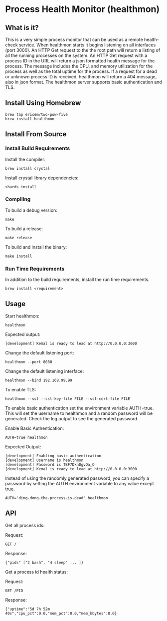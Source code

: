 # Process Health Monitor (healthmon)

## What is it?

This is a very simple process monitor that can be used as a remote health-check service. When healthmon starts it begins listening on all interfaces (port 3000). An HTTP Get request to the the root path will return a listing of all the running processes on the system. An HTTP Get request with a process ID in the URL will return a json formatted health message for the process. The message includes the CPU, and memory utilization for the process as well as the total uptime for the process. If a request for a dead or unknown process ID is received, healthmon will return a 404 message, also in json format. The healthmon server supports basic authentication and TLS. 

## Install Using Homebrew

```
brew tap ericem/two-pow-five
brew install healthmon
```

## Install From Source

### Install Build Requirements

Install the compiler:

```
brew install crystal
```

Install crystal library dependencies:

```
shards install
```

### Compiling


To build a debug version:

```
make
```

To build a release:

```
make release
```

To build and install the binary:
```
make install
```

### Run Time Requirements

In addition to the build requirements, install the run time requirements.


```
brew install <requirement>
```

## Usage


Start healthmon:

```
healthmon
```

Expected output:

```
[development] Kemal is ready to lead at http://0.0.0.0:3000
```

Change the default listening port: 
```
healthmon --port 8080
```

Change the default listening interface:
```
healthmon --bind 192.168.99.99
```

To enable TLS:
```
healthmon --ssl --ssl-key-file FILE --ssl-cert-file FILE
```

To enable basic authentication set the environment variable AUTH=true. This will set the username to healthmon and a random password will be generated. Check the log output to see the generated password.


Enable Basic Authentication:
```
AUTH=true healthmon
```

Expected Output:
```
[development] Enabling basic authentication
[development] Username is healthmon
[development] Password is TBF7DknDgvQa_Q
[development] Kemal is ready to lead at http://0.0.0.0:3000
```

Instead of using the randomly generated password, you can specify a password by setting the AUTH environment variable to any value except true.

```
AUTH='ding-dong-the-process-is-dead' healthmon
```

## API

Get all process ids:

Request:
```
GET /
```

Response:
```
{"pids" ["2 bash", "4 sleep" ... ]}
```

Get a process id health status:

Request:

```
GET /PID
```

Response:
```
{"uptime":"5d 7h 52m 40s","cpu_pct":0.0,"mem_pct":0.0,"mem_kbytes":8.0}
```
